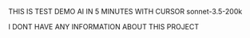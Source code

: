 THIS IS TEST DEMO AI IN 5 MINUTES WITH CURSOR sonnet-3.5-200k 

I DONT HAVE ANY INFORMATION ABOUT THIS PROJECT
